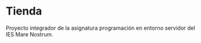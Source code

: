# Tienda
Proyecto integrador de la asignatura programación en entorno servidor del IES Mare Nostrum.
